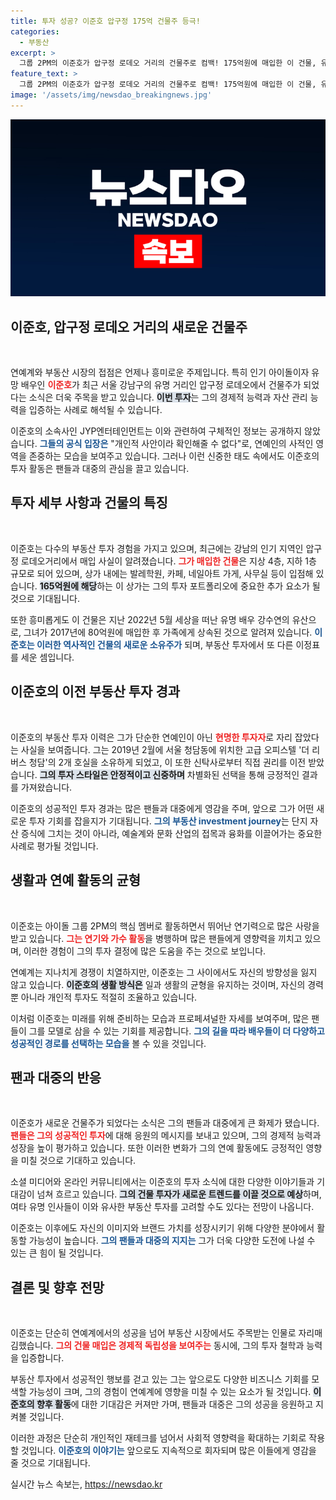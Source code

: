 ```yaml
---
title: 투자 성공? 이준호 압구정 175억 건물주 등극!
categories:
  - 부동산
excerpt: >
  그룹 2PM의 이준호가 압구정 로데오 거리의 건물주로 컴백! 175억원에 매입한 이 건물, 유서 깊은 그의 투자 프로젝트에 놀라움을 더한다. 속속들이 밝혀지는 그의 부동산 전략!
feature_text: >
  그룹 2PM의 이준호가 압구정 로데오 거리의 건물주로 컴백! 175억원에 매입한 이 건물, 유서 깊은 그의 투자 프로젝트에 놀라움을 더한다. 속속들이 밝혀지는 그의 부동산 전략!
image: '/assets/img/newsdao_breakingnews.jpg'
---
```


<p><img src="/assets/img/newsdao_breakingnews.jpg" alt="ontimetimes 속보" /></p>

<h2 data-ke-size="size26">이준호, 압구정 로데오 거리의 새로운 건물주</h2>

<p data-ke-size="size16">&nbsp;</p>

<p>연예계와 부동산 시장의 접점은 언제나 흥미로운 주제입니다. 특히 인기 아이돌이자 유망 배우인 <b><span style="color: #ee2323;">이준호</span></b>가 최근 서울 강남구의 유명 거리인 압구정 로데오에서 건물주가 되었다는 소식은 더욱 주목을 받고 있습니다. <b><span style="background-color: #21538527;">이번 투자</span></b>는 그의 경제적 능력과 자산 관리 능력을 입증하는 사례로 해석될 수 있습니다. </p>

<p>이준호의 소속사인 JYP엔터테인먼트는 이와 관련하여 구체적인 정보는 공개하지 않았습니다. <b><span style="color: #1a5490;">그들의 공식 입장은</span></b> "개인적 사안이라 확인해줄 수 없다"로, 연예인의 사적인 영역을 존중하는 모습을 보여주고 있습니다. 그러나 이런 신중한 태도 속에서도 이준호의 투자 활동은 팬들과 대중의 관심을 끌고 있습니다.</p>

<h2 data-ke-size="size26">투자 세부 사항과 건물의 특징</h2>

<p data-ke-size="size16">&nbsp;</p>

<p>이준호는 다수의 부동산 투자 경험을 가지고 있으며, 최근에는 강남의 인기 지역인 압구정 로데오거리에서 매입 사실이 알려졌습니다. <b><span style="color: #ee2323;">그가 매입한 건물</span></b>은 지상 4층, 지하 1층 규모로 되어 있으며, 상가 내에는 발레학원, 카페, 네일아트 가게, 사무실 등이 입점해 있습니다. <b><span style="background-color: #21538527;">165억원에 해당</span></b>하는 이 상가는 그의 투자 포트폴리오에 중요한 추가 요소가 될 것으로 기대됩니다.</p>

<p>또한 흥미롭게도 이 건물은 지난 2022년 5월 세상을 떠난 유명 배우 강수연의 유산으로, 그녀가 2017년에 80억원에 매입한 후 가족에게 상속된 것으로 알려져 있습니다. <b><span style="color: #1a5490;">이준호는 이러한 역사적인 건물의 새로운 소유주가</span></b> 되며, 부동산 투자에서 또 다른 이정표를 세운 셈입니다.</p>

<h2 data-ke-size="size26">이준호의 이전 부동산 투자 경과</h2>

<p data-ke-size="size16">&nbsp;</p>

<p>이준호의 부동산 투자 이력은 그가 단순한 연예인이 아닌 <b><span style="color: #ee2323;">현명한 투자자</span></b>로 자리 잡았다는 사실을 보여줍니다. 그는 2019년 2월에 서울 청담동에 위치한 고급 오피스텔 '더 리버스 청담'의 2개 호실을 소유하게 되었고, 이 또한 신탁사로부터 직접 권리를 이전 받았습니다. <b><span style="background-color: #21538527;">그의 투자 스타일은 안정적이고 신중하며</span></b> 차별화된 선택을 통해 긍정적인 결과를 가져왔습니다.</p>

<p>이준호의 성공적인 투자 경과는 많은 팬들과 대중에게 영감을 주며, 앞으로 그가 어떤 새로운 투자 기회를 잡을지가 기대됩니다. <b><span style="color: #1a5490;">그의 부동산 investment journey</span></b>는 단지 자산 증식에 그치는 것이 아니라, 예술계와 문화 산업의 접목과 융화를 이끌어가는 중요한 사례로 평가될 것입니다.</p>

<h2 data-ke-size="size26">생활과 연예 활동의 균형</h2>

<p data-ke-size="size16">&nbsp;</p>

<p>이준호는 아이돌 그룹 2PM의 핵심 멤버로 활동하면서 뛰어난 연기력으로 많은 사랑을 받고 있습니다. <b><span style="color: #ee2323;">그는 연기와 가수 활동</span></b>을 병행하며 많은 팬들에게 영향력을 끼치고 있으며, 이러한 경험이 그의 투자 결정에 많은 도움을 주는 것으로 보입니다. </p>

<p>연예계는 지나치게 경쟁이 치열하지만, 이준호는 그 사이에서도 자신의 방향성을 잃지 않고 있습니다. <b><span style="background-color: #21538527;">이준호의 생활 방식은</span></b> 일과 생활의 균형을 유지하는 것이며, 자신의 경력뿐 아니라 개인적 투자도 적절히 조율하고 있습니다.</p>

<p>이처럼 이준호는 미래를 위해 준비하는 모습과 프로페셔널한 자세를 보여주며, 많은 팬들이 그를 모델로 삼을 수 있는 기회를 제공합니다. <b><span style="color: #1a5490;">그의 길을 따라 배우들이 더 다양하고 성공적인 경로를 선택하는 모습을</span></b> 볼 수 있을 것입니다.</p>

<h2 data-ke-size="size26">팬과 대중의 반응</h2>

<p data-ke-size="size16">&nbsp;</p>

<p>이준호가 새로운 건물주가 되었다는 소식은 그의 팬들과 대중에게 큰 화제가 됐습니다. <b><span style="color: #ee2323;">팬들은 그의 성공적인 투자</span></b>에 대해 응원의 메시지를 보내고 있으며, 그의 경제적 능력과 성장을 높이 평가하고 있습니다. 또한 이러한 변화가 그의 연예 활동에도 긍정적인 영향을 미칠 것으로 기대하고 있습니다. </p>

<p>소셜 미디어와 온라인 커뮤니티에서는 이준호의 투자 소식에 대한 다양한 이야기들과 기대감이 넘쳐 흐르고 있습니다. <b><span style="background-color: #21538527;">그의 건물 투자가 새로운 트렌드를 이끌 것으로 예상</span></b>하며, 여타 유명 인사들이 이와 유사한 부동산 투자를 고려할 수도 있다는 전망이 나옵니다.</p>

<p>이준호는 이후에도 자신의 이미지와 브랜드 가치를 성장시키기 위해 다양한 분야에서 활동할 가능성이 높습니다. <b><span style="color: #1a5490;">그의 팬들과 대중의 지지는</span></b> 그가 더욱 다양한 도전에 나설 수 있는 큰 힘이 될 것입니다.</p>

<h2 data-ke-size="size26">결론 및 향후 전망</h2>

<p data-ke-size="size16">&nbsp;</p>

<p>이준호는 단순히 연예계에서의 성공을 넘어 부동산 시장에서도 주목받는 인물로 자리매김했습니다. <b><span style="color: #ee2323;">그의 건물 매입은 경제적 독립성을 보여주는</span></b> 동시에, 그의 투자 철학과 능력을 입증합니다. </p>

<p>부동산 투자에서 성공적인 행보를 걷고 있는 그는 앞으로도 다양한 비즈니스 기회를 모색할 가능성이 크며, 그의 경험이 연예계에 영향을 미칠 수 있는 요소가 될 것입니다. <b><span style="background-color: #21538527;">이준호의 향후 활동</span></b>에 대한 기대감은 커져만 가며, 팬들과 대중은 그의 성공을 응원하고 지켜볼 것입니다.</p>

<p>이러한 과정은 단순히 개인적인 재테크를 넘어서 사회적 영향력을 확대하는 기회로 작용할 것입니다. <b><span style="color: #1a5490;">이준호의 이야기는</span></b> 앞으로도 지속적으로 회자되며 많은 이들에게 영감을 줄 것으로 기대됩니다.</p>
실시간 뉴스 속보는, <a href="https://newsdao.kr" rel="dofollow">https://newsdao.kr</a>


